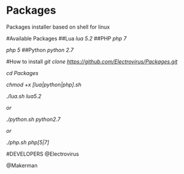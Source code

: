 # Packages
Packages installer based on shell for linux


#Available Packages
##Lua
*lua 5.2*
##PHP
*php 7*

*php 5*
##Python
*python 2.7*


#How to install
_git clone https://github.com/Electrovirus/Packages.git_

_cd Packages_

_chmod +x [lua|python|php].sh_

_./lua.sh lua5.2_

*or*

_./python.sh python2.7_

*or*

_./php.sh php[5|7]_

#DEVELOPERS
@Electrovirus

@Makerman
